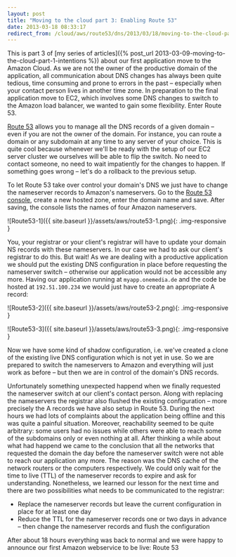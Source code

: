 ```yaml
---
layout: post
title: "Moving to the cloud part 3: Enabling Route 53"
date: 2013-03-18 08:33:17
redirect_from: /cloud/aws/route53/dns/2013/03/18/moving-to-the-cloud-part-3-enabling-route-53/
---
```


This is part 3 of [my series of articles]({% post_url 2013-03-09-moving-to-the-cloud-part-1-intentions %})
about our first application move to the Amazon Cloud. As we are not the owner
of the productive domain of the application, all communication about DNS changes
has always been quite tedious, time consuming and prone to errors in the past –
especially when your contact person lives in another time zone. In preparation
to the final application move to EC2, which involves some DNS changes to switch
to the Amazon load balancer, we wanted to gain some flexibility. Enter Route 53.

[Route 53](http://aws.amazon.com/route53/) allows you to manage all the DNS records
of a given domain – even if you are not the owner of the domain. For instance, you
can route a domain or any subdomain at any time to any server of your choice. This
is quite cool because whenever we'll be ready with the setup of our EC2 server
cluster we ourselves will be able to flip the switch. No need to contact someone,
no need to wait impatiently for the changes to happen. If something goes wrong –
let's do a rollback to the previous setup.

To let Route 53 take over control your domain's DNS we just have to change the
nameserver records to Amazon's nameservers. Go to the [Route 53 console](https://console.aws.amazon.com/route53),
create a new hosted zone, enter the domain name and save. After saving, the console
lists the names of four Amazon nameservers.

![Route53-1]({{ site.baseurl }}/assets/aws/route53-1.png){: .img-responsive }

You, your registrar or your client's registrar will have to update your domain NS
records with these nameservers. In our case we had to ask our client's registrar
to do this. But wait! As we are dealing with a productive application we should put
the existing DNS configuration in place before requesting the nameserver switch –
otherwise our application would not be accessible any more. Having our application
running at `myapp.onemedia.de` and the code be hosted at `192.51.100.234` we would
just have to create an appropriate A record:

![Route53-2]({{ site.baseurl }}/assets/aws/route53-2.png){: .img-responsive }

![Route53-3]({{ site.baseurl }}/assets/aws/route53-3.png){: .img-responsive }

Now we have some kind of shadow configuration, i.e. we've created a clone of the
existing live DNS configuration which is not yet in use. So we are prepared to
switch the nameservers to Amazon and everything will just work as before – but
then we are in control of the domain's DNS records.

Unfortunately something unexpected happend when we finally requested the nameserver
switch at our client's contact person. Along with replacing the nameservers the
registrar also flushed the existing configuration – more precisely the A records
we have also setup in Route 53. During the next hours we had lots of complaints
about the application being offline and this was quite a painful situation. Moreover,
reachability seemed to be quite arbitrary: some users had no issues while others
were able to reach some of the subdomains only or even nothing at all. After 
thinking a while about what had happend we came to the conclusion that all 
the networks that requested the domain the day before the nameserver switch were 
not able to reach our application any more. The reason was the DNS cache of the
network routers or the computers respectively. We could only wait for the time to
live (TTL) of the nameserver records to expire and ask for understanding. Nonetheless,
we learned our lesson for the next time and there are two possibilities what needs
to be communicated to the registrar:

* Replace the nameserver records but leave the current configuration in place for
 at least one day
* Reduce the TTL for the nameserver records one or two days in advance – then
 change the nameserver records and flush the configuration

After about 18 hours everything was back to normal and we were happy to announce
our first Amazon webservice to be live: Route 53
